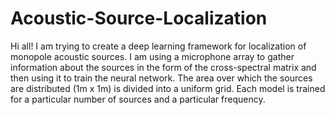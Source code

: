 # Acoustic-Source-Localization

Hi all! 
I am trying to create a deep learning framework for localization of monopole acoustic sources. I am using a microphone array to gather information
about the sources in the form of the cross-spectral matrix and then using it to train the neural network. The area over which the sources are distributed
(1m x 1m) is divided into a uniform grid. Each model is trained for a particular number of sources and a particular frequency. 
